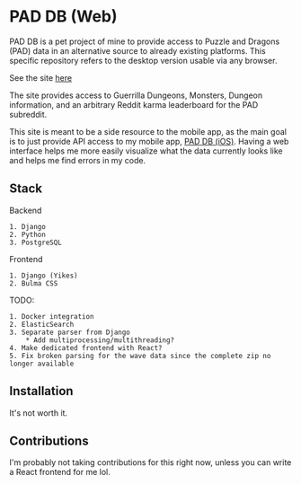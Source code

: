 # PAD DB (Web)

PAD DB is a pet project of mine to provide access to Puzzle and Dragons (PAD) data in an 
alternative source to already existing platforms. This specific repository refers to the 
desktop version usable via any browser. 

See the site [here](www.pad-db.com)

The site provides access to Guerrilla Dungeons, Monsters, Dungeon information, and an 
arbitrary Reddit karma leaderboard for the PAD subreddit.

This site is meant to be a side resource to the mobile app, as the main goal is to just provide API
access to my mobile app, [PAD DB (iOS)](https://github.com/rohilthopu/pdb-swift). Having a web interface
helps me more easily visualize what the data currently looks like and helps me find errors in my code.

## Stack

Backend

    1. Django
    2. Python
    3. PostgreSQL

Frontend

    1. Django (Yikes)
    2. Bulma CSS
         
TODO:

    1. Docker integration
    2. ElasticSearch
    3. Separate parser from Django
        * Add multiprocessing/multithreading?
    4. Make dedicated frontend with React?
    5. Fix broken parsing for the wave data since the complete zip no longer available
    

## Installation

It's not worth it.

## Contributions

I'm probably not taking contributions for this right now, unless you can write a React frontend for me lol. 
